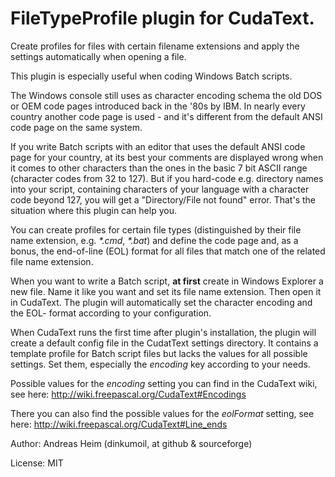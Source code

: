 # FileTypeProfile plugin for CudaText.

Create profiles for files with certain filename extensions and apply the
settings automatically when opening a file.


This plugin is especially useful when coding Windows Batch scripts.

The Windows console still uses as character encoding schema the old DOS or OEM
code pages introduced back in the '80s by IBM. In nearly every country another
code page is used - and it's different from the default ANSI code page on the
same system.

If you write Batch scripts with an editor that uses the default ANSI code page
for your country, at its best your comments are displayed wrong when it comes to
other characters than the ones in the basic 7 bit ASCII range (character codes
from 32 to 127). But if you hard-code e.g. directory names into your script,
containing characters of your language with a character code beyond 127, you
will get a "Directory/File not found" error. That's the situation where this
plugin can help you.

You can create profiles for certain file types (distinguished by their file name
extension, e.g. _*.cmd_, _*.bat_) and define the code page and, as a bonus, the
end-of-line (EOL) format for all files that match one of the related file name
extension.

When you want to write a Batch script, **at first** create in Windows Explorer a new
file. Name it like you want and set its file name extension. Then open it in
CudaText. The plugin will automatically set the character encoding and the EOL-
format according to your configuration.

When CudaText runs the first time after plugin's installation, the plugin will
create a default config file in the CudatText settings directory. It contains
a template profile for Batch script files but lacks the values for all possible
settings. Set them, especially the _encoding_ key according to your needs.

Possible values for the _encoding_ setting you can find in the CudaText wiki,
see here: http://wiki.freepascal.org/CudaText#Encodings

There you can also find the possible values for the _eolFormat_ setting, see
here: http://wiki.freepascal.org/CudaText#Line_ends



Author: Andreas Heim (dinkumoil, at github & sourceforge)

License: MIT
